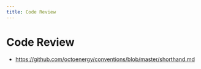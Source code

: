```yaml
---
title: Code Review
---
```


# Code Review

- https://github.com/octoenergy/conventions/blob/master/shorthand.md
